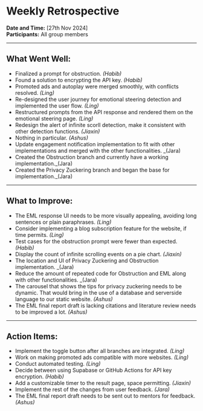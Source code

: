 # Weekly Retrospective

**Date and Time:** [27th Nov 2024]  
**Participants:** All group members

---

## What Went Well:

- Finalized a prompt for obstruction. _(Habib)_
- Found a solution to encrypting the API key. _(Habib)_
- Promoted ads and autoplay were merged smoothly, with conflicts resolved. _(Ling)_
- Re-designed the user journey for emotional steering detection and implemented the user flow. _(Ling)_
- Restructured prompts from the API response and rendered them on the emotional steering page. _(Ling)_
- Redesign the alert of infinite scorll detection, make it consistent with other detection functions. _(Jiaxin)_
- Nothing in particular. _(Ashus)_
- Update engagement notification implementation to fit with other implementations and merged with the other functionalities. _(Jara)
- Created the Obstruction branch and currently have a working implementation._(Jara)
- Created the Privacy Zuckering branch and began the base for implementation._(Jara)
 

---

## What to Improve:

- The EML response UI needs to be more visually appealing, avoiding long sentences or plain paraphrases. _(Ling)_
- Consider implementing a blog subscription feature for the website, if time permits. _(Ling)_
- Test cases for the obstruction prompt were fewer than expected. _(Habib)_
- Display the count of infinite scrolling events on a pie chart. _(Jiaxin)_
- The location and UI of Privacy Zuckering and Obstruction implementation. _(Jara)
- Reduce the amount of repeated code for Obstruction and EML along with other functionalities. _(Jara)
- The carousel that shows the tips for privacy zuckering needs to be dynamic. That would bring in the use of a database 
  and serverside language to our static website. _(Ashus)_
- The EML final report draft is lacking citations and literature review needs to be improved a lot. _(Ashus)_  
---

## Action Items:

- Implement the toggle button after all branches are integrated. _(Ling)_
- Work on making promoted ads compatible with more websites. _(Ling)_
- Conduct automated testing. _(Ling)_
- Decide between using Supabase or GitHub Actions for API key encryption. _(Habib)_
- Add a customizable timer to the result page, space permitting. _(Jiaxin)_
- Implement the rest of the changes from user feedback. _(Jara)_
- The EML final report draft needs to be sent out to mentors for feedback. _(Ashus)_
